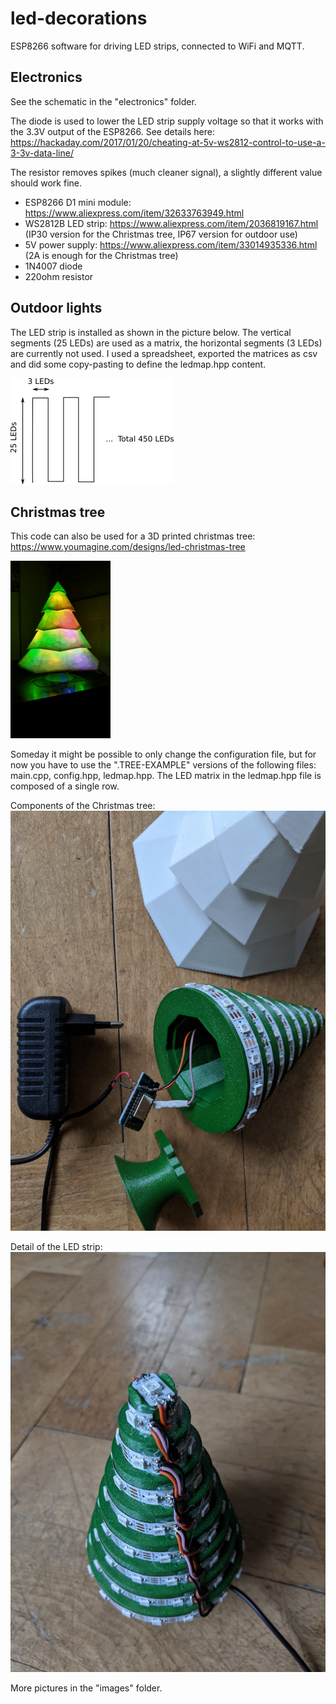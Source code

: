 # led-decorations
ESP8266 software for driving LED strips, connected to WiFi and MQTT.

## Electronics
See the schematic in the "electronics" folder.

The diode is used to lower the LED strip supply voltage so that it works with the 3.3V output of the ESP8266. See details here: https://hackaday.com/2017/01/20/cheating-at-5v-ws2812-control-to-use-a-3-3v-data-line/

The resistor removes spikes (much cleaner signal), a slightly different value should work fine.

- ESP8266 D1 mini module: https://www.aliexpress.com/item/32633763949.html
- WS2812B LED strip: https://www.aliexpress.com/item/2036819167.html (IP30 version for the Christmas tree, IP67 version for outdoor use)
- 5V power supply: https://www.aliexpress.com/item/33014935336.html (2A is enough for the Christmas tree)
- 1N4007 diode
- 220ohm resistor

## Outdoor lights
The LED strip is installed as shown in the picture below. The vertical segments (25 LEDs) are used as a matrix, the horizontal segments (3 LEDs) are currently not used.
I used a spreadsheet, exported the matrices as csv and did some copy-pasting to define the ledmap.hpp content.

![outdoor LEDs matrix](electronics/leds-outdoor.png)

## Christmas tree
This code can also be used for a 3D printed christmas tree: https://www.youmagine.com/designs/led-christmas-tree

![Christmas tree animated gif](images/christmas-tree.gif)

Someday it might be possible to only change the configuration file, but for now you have to use the ".TREE-EXAMPLE" versions of the following files: main.cpp, config.hpp, ledmap.hpp. The LED matrix in the ledmap.hpp file is composed of a single row.

Components of the Christmas tree:
![Christmas tree components](images/christmas-tree06.jpg)

Detail of the LED strip:
![Christmas tree led strips](images/christmas-tree03.jpg)

More pictures in the "images" folder.

